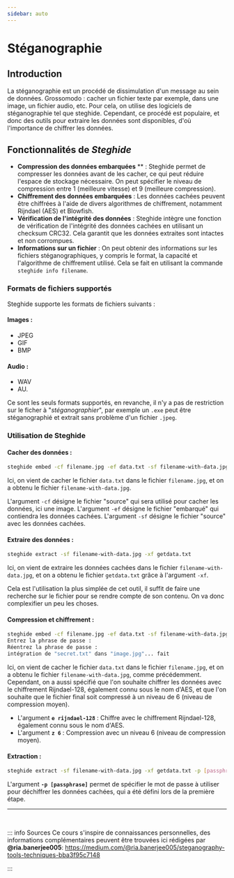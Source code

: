 ```yaml
---
sidebar: auto
---
```

# Stéganographie 
<Badge type="tip" text="Rédigé le 13/10/2024" />
<Badge type="warning" text="En cours de rédaction" />

## Introduction

La stéganographie est un procédé de dissimulation d'un message au sein de données. Grossomodo : cacher un fichier texte par exemple, dans une image, un fichier audio, etc. Pour cela, on utilise des logiciels de stéganographie tel que steghide. Cependant, ce procédé est populaire, et donc des outils pour extraire les données sont disponibles, d'où l'importance de chiffrer les données.

## Fonctionnalités de *Steghide*

* **Compression des données embarquées** ** : Steghide permet de compresser les données avant de les cacher, ce qui peut réduire l'espace de stockage nécessaire. On peut spécifier le niveau de compression entre 1 (meilleure vitesse) et 9 (meilleure compression).
* **Chiffrement des données embarquées** : Les données cachées peuvent être chiffrées à l'aide de divers algorithmes de chiffrement, notamment Rijndael (AES) et Blowfish.
* **Vérification de l'intégrité des données** : Steghide intègre une fonction de vérification de l'intégrité des données cachées en utilisant un checksum CRC32. Cela garantit que les données extraites sont intactes et non corrompues.
* **Informations sur un fichier** : On peut obtenir des informations sur les fichiers stéganographiques, y compris le format, la capacité et l'algorithme de chiffrement utilisé. Cela se fait en utilisant la commande `steghide info filename`.

### Formats de fichiers supportés

Steghide supporte les formats de fichiers suivants :

#### Images :
* JPEG
* GIF
* BMP

#### Audio :
* WAV
* AU.

Ce sont les seuls formats supportés, en revanche, il n'y a pas de restriction sur le ficher à "*stéganographier*", par exemple un `.exe` peut être stéganographié et extrait sans problème d'un fichier `.jpeg`.

### Utilisation de Steghide

#### Cacher des données :

```bash
steghide embed -cf filename.jpg -ef data.txt -sf filename-with-data.jpg
```

Ici, on vient de cacher le fichier `data.txt` dans le fichier `filename.jpg`, et on a obtenu le fichier `filename-with-data.jpg`.

L'argument `-cf` désigne le fichier "source" qui sera utilisé pour cacher les données, ici une image.
L'argument `-ef` désigne le fichier "embarqué" qui contiendra les données cachées.
L'argument `-sf` désigne le fichier "source" avec les données cachées.

#### Extraire des données :

```bash
steghide extract -sf filename-with-data.jpg -xf getdata.txt
```

Ici, on vient de extraire les données cachées dans le fichier `filename-with-data.jpg`, et on a obtenu le fichier `getdata.txt` grâce à l'argument `-xf`.

Cela est l'utilisation la plus simplée de cet outil, il suffit de faire une recherche sur le fichier pour se rendre compte de son contenu. On va donc complexifier un peu les choses.

#### Compression et chiffrement :

```bash
steghide embed -cf filename.jpg -ef data.txt -sf filename-with-data.jpg -e rijndael-128 -z 6
Entrez la phrase de passe : 
Réentrez la phrase de passe : 
intégration de "secret.txt" dans "image.jpg"... fait
```

Ici, on vient de cacher le fichier `data.txt` dans le fichier `filename.jpg`, et on a obtenu le fichier `filename-with-data.jpg`, comme précédemment.
Cependant, on a aussi spécifié que l'on souhaite chiffrer les données avec le chiffrement Rijndael-128, également connu sous le nom d'AES, et que l'on souhaite que le fichier final soit compressé à un niveau de 6 (niveau de compression moyen).

* L'argument **`e rijndael-128`** : Chiffre avec le chiffrement Rijndael-128, également connu sous le nom d'AES.
* L'argument **`z 6`** : Compression avec un niveau 6 (niveau de compression moyen).

#### Extraction :

```bash
steghide extract -sf filename-with-data.jpg -xf getdata.txt -p [passphrase]
```

L'argument **`-p [passphrase]`** permet de spécifier le mot de passe à utiliser pour déchiffrer les données cachées, qui a été défini lors de la première étape.   


<hr>
<br>


::: info Sources
Ce cours s'inspire de connaissances personnelles, des informations complémentaires peuvent être trouvées ici rédigées par **@ria.banerjee005**:
https://medium.com/@ria.banerjee005/steganography-tools-techniques-bba3f95c7148 

:::